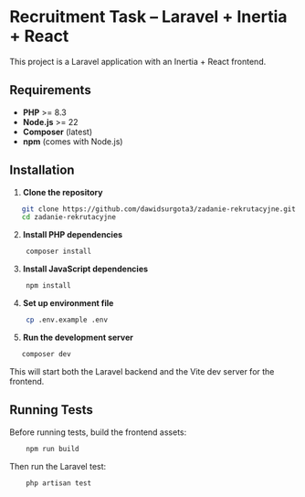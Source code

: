 # Recruitment Task – Laravel + Inertia + React

This project is a Laravel application with an Inertia + React frontend.  


## Requirements

- **PHP** >= 8.3
- **Node.js** >= 22
- **Composer** (latest)
- **npm** (comes with Node.js)

## Installation

1. **Clone the repository**
```bash
   git clone https://github.com/dawidsurgota3/zadanie-rekrutacyjne.git
   cd zadanie-rekrutacyjne
```   
2. **Install PHP dependencies**
```bash
    composer install
```
3. **Install JavaScript dependencies**
```bash
    npm install
```
4. **Set up environment file**   
```bash
    cp .env.example .env
```
5. **Run the development server**   
```bash
   composer dev
```

This will start both the Laravel backend and the Vite dev server for the frontend.

## Running Tests
Before running tests, build the frontend assets:
```bash
    npm run build
```
Then run the Laravel test:
```bash
    php artisan test
```
